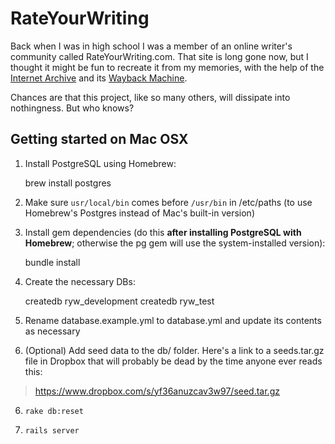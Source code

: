 RateYourWriting
===============

Back when I was in high school I was a member of an online writer's community called
RateYourWriting.com. That site is long gone now, but I thought it might be fun to recreate it from
my memories, with the help of the [Internet Archive](http://archive.org/index.php) and its
[Wayback Machine](http://archive.org/web/web.php).

Chances are that this project, like so many others, will dissipate into nothingness. But who knows?

Getting started on Mac OSX
--------------------------

1. Install PostgreSQL using Homebrew:

    brew install postgres

2. Make sure `usr/local/bin` comes before `/usr/bin` in /etc/paths (to use Homebrew's Postgres instead of Mac's built-in version)

3. Install gem dependencies (do this **after installing PostgreSQL with Homebrew**; otherwise the pg gem will use the system-installed version):

    bundle install

3. Create the necessary DBs:

    createdb ryw_development
    createdb ryw_test

4. Rename database.example.yml to database.yml and update its contents as necessary

5. (Optional) Add seed data to the db/ folder. Here's a link to a seeds.tar.gz file in Dropbox that will probably be dead by the time anyone ever reads this:

> https://www.dropbox.com/s/yf36anuzcav3w97/seed.tar.gz

6. `rake db:reset`

7. `rails server`
